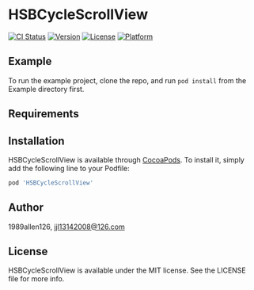 # HSBCycleScrollView

[![CI Status](https://img.shields.io/travis/1989allen126/HSBCycleScrollView.svg?style=flat)](https://travis-ci.org/1989allen126/HSBCycleScrollView)
[![Version](https://img.shields.io/cocoapods/v/HSBCycleScrollView.svg?style=flat)](https://cocoapods.org/pods/HSBCycleScrollView)
[![License](https://img.shields.io/cocoapods/l/HSBCycleScrollView.svg?style=flat)](https://cocoapods.org/pods/HSBCycleScrollView)
[![Platform](https://img.shields.io/cocoapods/p/HSBCycleScrollView.svg?style=flat)](https://cocoapods.org/pods/HSBCycleScrollView)

## Example

To run the example project, clone the repo, and run `pod install` from the Example directory first.

## Requirements

## Installation

HSBCycleScrollView is available through [CocoaPods](https://cocoapods.org). To install
it, simply add the following line to your Podfile:

```ruby
pod 'HSBCycleScrollView'
```

## Author

1989allen126, jjl13142008@126.com

## License

HSBCycleScrollView is available under the MIT license. See the LICENSE file for more info.
